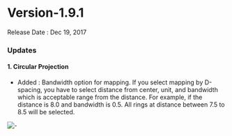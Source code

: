 # Version-1.9.1

Release Date : Dec 19, 2017

### Updates
#### 1. Circular Projection
- Added : Bandwidth option for mapping. If you select mapping by D-spacing, you have to select distance from center, unit, and bandwidth which is acceptable range from the distance. For example, if the distance is 8.0 and bandwidth is 0.5. All rings at distance between 7.5 to 8.5 will be selected.

![-](/images/CP/bandwidth.png)
